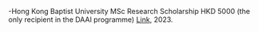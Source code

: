 -Hong Kong Baptist University MSc Research Scholarship HKD 5000 (the only recipient in the DAAI programme) [Link](https://www.comp.hkbu.edu.hk/v1/?page=news&id=579&lang=en), 2023.

